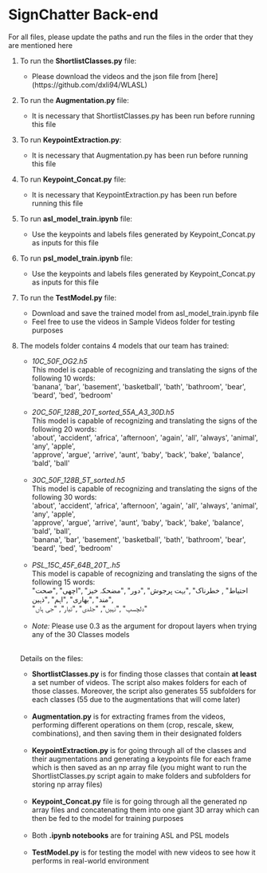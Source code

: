 <h1>SignChatter Back-end</h1>

<p>For all files, please update the paths and run the files in the order that they are mentioned here</p>

<ol>

<li><p>To run the <strong>ShortlistClasses.py</strong> file:</p>
<ul>
<li>Please download the videos and the json file from [here](https://github.com/dxli94/WLASL)</li>
</ul></li>


<li><p>To run the <strong>Augmentation.py</strong> file:</p>
<ul>
<li>It is necessary that ShortlistClasses.py has been run before running this file</li>
</ul></li>


<li><p>To run <strong>KeypointExtraction.py</strong>:</p>
<ul>
<li>It is necessary that Augmentation.py has been run before running this file</li>
</ul></li>


<li><p>To run <strong>Keypoint_Concat.py</strong> file:</p>
<ul>
<li>It is necessary that KeypointExtraction.py has been run before running this file</li>
</ul></li>


<li><p>To run <strong>asl_model_train.ipynb</strong> file:</p>
<ul>
<li>Use the keypoints and labels files generated by Keypoint_Concat.py as inputs for this file</li>
</ul></li>


<li><p>To run <strong>psl_model_train.ipynb</strong> file:</p>
<ul>
<li>Use the keypoints and labels files generated by Keypoint_Concat.py as inputs for this file</li>
</ul></li>


<li><p>To run the <strong>TestModel.py</strong> file:</p>
<ul>
<li>Download and save the trained model from asl_model_train.ipynb file</li>
<li>Feel free to use the videos in Sample Videos folder for testing purposes</li>
</ul></li>


<li><p>The models folder contains 4 models that our team has trained:</p>
<ul>
<li><em>10C_50F_OG2.h5</em><br>
This model is capable of recognizing and translating the signs of the following 10 words:<br>
'banana', 'bar', 'basement', 'basketball', 'bath', 'bathroom', 'bear', 'beard', 'bed', 'bedroom'</li><br>


<li><em>20C_50F_128B_20T_sorted_55A_A3_30D.h5</em><br>
This model is capable of recognizing and translating the signs of the following 20 words:<br>
'about', 'accident', 'africa', 'afternoon', 'again', 'all', 'always', 'animal', 'any', 'apple',<br>
'approve', 'argue', 'arrive', 'aunt', 'baby', 'back', 'bake', 'balance', 'bald', 'ball'</li><br>


<li><em>30C_50F_128B_5T_sorted.h5</em><br>
This model is capable of recognizing and translating the signs of the following 30 words:<br>
'about', 'accident', 'africa', 'afternoon', 'again', 'all', 'always', 'animal', 'any', 'apple',<br>
'approve', 'argue', 'arrive', 'aunt', 'baby', 'back', 'bake', 'balance', 'bald', 'ball',<br>
'banana', 'bar', 'basement', 'basketball', 'bath', 'bathroom', 'bear', 'beard', 'bed', 'bedroom'</li><br>


<li><em>PSL_15C_45F_64B_20T_.h5</em><br>
This model is capable of recognizing and translating the signs of the following 15 words:<br>
"احتیاط" , خطرناک" ,"بہت پرجوش" ,"دور" ,"مضحکہ خیز" ,"اچھی" ,"صحت مند" ,"بھاری" ,"اہم" ,"ذہین",<br>
"دلچسپ" ,"نہیں", "جلدی" ,"تیار", "جی ہاں"</li><br>


<li><em>Note:</em> Please use 0.3 as the argument for dropout layers when trying any of the 30 Classes models</li></ul></li><br>


<p>Details on the files:</p>
<ul>
<li><strong>ShortlistClasses.py</strong> is for finding those classes that contain <strong>at least</strong> a set number of videos. The script also makes folders for each of those classes. Moreover, the script also generates 55 subfolders for each classes (55 due to the augmentations that will come later)</li><br>

<li><strong>Augmentation.py</strong> is for extracting frames from the videos, performing different operations on them (crop, rescale, skew, combinations), and then saving them in their designated folders</li><br>

<li><strong>KeypointExtraction.py</strong> is for going through all of the classes and their augmentations and generating a keypoints file for each frame which is then saved as an np array file (you might want to run the ShortlistClasses.py script again to make folders and subfolders for storing np array files)</li><br>

<li><strong>Keypoint_Concat.py</strong> file is for going through all the generated np array files and concatenating them into one giant 3D array which can then be fed to the model for training purposes</li><br>

<li>Both <strong>.ipynb notebooks</strong> are for training ASL and PSL models</li><br>

<li><strong>TestModel.py</strong> is for testing the model with new videos to see how it performs in real-world environment</li><br>
</ul>
